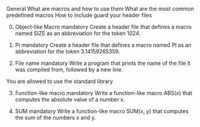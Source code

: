 General
What are macros and how to use them
What are the most common predefined macros
How to include guard your header files

0. Object-like Macro mandatory
Create a header file that defines a macro named SIZE as an abbreviation for the token 1024.

1. Pi mandatory
Create a header file that defines a macro named PI as an abbreviation for the token 3.14159265359.

2. File name mandatory
Write a program that prints the name of the file it was compiled from, followed by a new line.

You are allowed to use the standard library

3. Function-like macro mandatory
Write a function-like macro ABS(x) that computes the absolute value of a number x.

4. SUM mandatory
Write a function-like macro SUM(x, y) that computes the sum of the numbers x and y.
